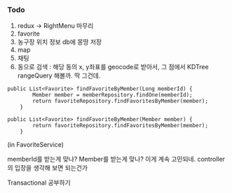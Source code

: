 ### Todo
1. redux -> RightMenu 마무리
2. favorite
3. 농구장 위치 정보 db에 몽땅 저장
4. map
5. 채팅
6. 동으로 검색 : 해당 동의 x, y좌표를 geocode로 받아서, 그 점에서 KDTree rangeQuery 해볼까. 딱 그건데.




```
public List<Favorite> findFavoriteByMember(Long memberId) {
        Member member = memberRepository.findOne(memberId);
        return favoriteRepository.findFavoritesByMember(member);
    }
```
```
public List<Favorite> findFavoriteByMember(Member member) {
        return favoriteRepository.findFavoritesByMember(member);
    }
```
(in FavoriteService)

memberId를 받는게 맞나? Member를 받는게 맞나? 이게 계속 고민되네.
controller의 입장을 생각해 보면 되는건가


Transactional 공부하기